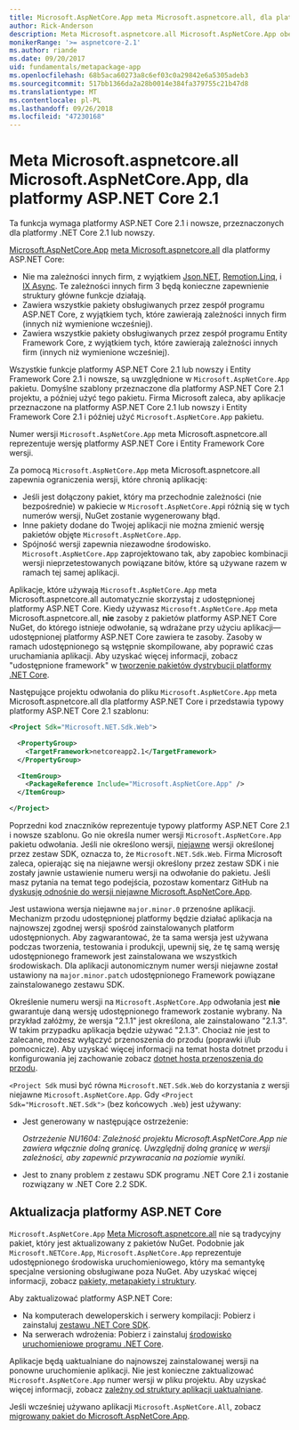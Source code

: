 ```yaml
---
title: Microsoft.AspNetCore.App meta Microsoft.aspnetcore.all, dla platformy ASP.NET Core 2.1 lub nowszych
author: Rick-Anderson
description: Meta Microsoft.aspnetcore.all Microsoft.AspNetCore.App obejmuje wszystkie obsługiwane pakiety platformy ASP.NET Core i Entity Framework Core.
monikerRange: '>= aspnetcore-2.1'
ms.author: riande
ms.date: 09/20/2017
uid: fundamentals/metapackage-app
ms.openlocfilehash: 68b5aca60273a8c6ef03c0a29842e6a5305adeb3
ms.sourcegitcommit: 517bb1366da2a28b0014e384fa379755c21b47d8
ms.translationtype: MT
ms.contentlocale: pl-PL
ms.lasthandoff: 09/26/2018
ms.locfileid: "47230168"
---
```

# <a name="microsoftaspnetcoreapp-metapackage-for-aspnet-core-21"></a>Meta Microsoft.aspnetcore.all Microsoft.AspNetCore.App, dla platformy ASP.NET Core 2.1

Ta funkcja wymaga platformy ASP.NET Core 2.1 i nowsze, przeznaczonych dla platformy .NET Core 2.1 lub nowszy.

[Microsoft.AspNetCore.App](https://www.nuget.org/packages/Microsoft.AspNetCore.App) [meta Microsoft.aspnetcore.all](/dotnet/core/packages#metapackages) dla platformy ASP.NET Core:

* Nie ma zależności innych firm, z wyjątkiem [Json.NET](https://www.nuget.org/packages/Newtonsoft.Json/), [Remotion.Linq](https://www.nuget.org/packages/Remotion.Linq/), i [IX Async](https://www.nuget.org/packages/System.Interactive.Async/). Te zależności innych firm 3 będą konieczne zapewnienie struktury główne funkcje działają.
* Zawiera wszystkie pakiety obsługiwanych przez zespół programu ASP.NET Core, z wyjątkiem tych, które zawierają zależności innych firm (innych niż wymienione wcześniej).
* Zawiera wszystkie pakiety obsługiwanych przez zespół programu Entity Framework Core, z wyjątkiem tych, które zawierają zależności innych firm (innych niż wymienione wcześniej).

Wszystkie funkcje platformy ASP.NET Core 2.1 lub nowszy i Entity Framework Core 2.1 i nowsze, są uwzględnione w `Microsoft.AspNetCore.App` pakietu. Domyślne szablony przeznaczone dla platformy ASP.NET Core 2.1 projektu, a później użyć tego pakietu. Firma Microsoft zaleca, aby aplikacje przeznaczone na platformy ASP.NET Core 2.1 lub nowszy i Entity Framework Core 2.1 i później użyć `Microsoft.AspNetCore.App` pakietu.

Numer wersji `Microsoft.AspNetCore.App` meta Microsoft.aspnetcore.all reprezentuje wersję platformy ASP.NET Core i Entity Framework Core wersji.

Za pomocą `Microsoft.AspNetCore.App` meta Microsoft.aspnetcore.all zapewnia ograniczenia wersji, które chronią aplikację:

* Jeśli jest dołączony pakiet, który ma przechodnie zależności (nie bezpośrednie) w pakiecie w `Microsoft.AspNetCore.App`i różnią się w tych numerów wersji, NuGet zostanie wygenerowany błąd.
* Inne pakiety dodane do Twojej aplikacji nie można zmienić wersję pakietów objęte `Microsoft.AspNetCore.App`.
* Spójność wersji zapewnia niezawodne środowisko. `Microsoft.AspNetCore.App` zaprojektowano tak, aby zapobiec kombinacji wersji nieprzetestowanych powiązane bitów, które są używane razem w ramach tej samej aplikacji.

Aplikacje, które używają `Microsoft.AspNetCore.App` meta Microsoft.aspnetcore.all automatycznie skorzystaj z udostępnionej platformy ASP.NET Core. Kiedy używasz `Microsoft.AspNetCore.App` meta Microsoft.aspnetcore.all, **nie** zasoby z pakietów platformy ASP.NET Core NuGet, do którego istnieje odwołanie, są wdrażane przy użyciu aplikacji&mdash;udostępnionej platformy ASP.NET Core zawiera te zasoby. Zasoby w ramach udostępnionego są wstępnie skompilowane, aby poprawić czas uruchamiania aplikacji. Aby uzyskać więcej informacji, zobacz "udostępnione framework" w [tworzenie pakietów dystrybucji platformy .NET Core](/dotnet/core/build/distribution-packaging).

Następujące projektu odwołania do pliku `Microsoft.AspNetCore.App` meta Microsoft.aspnetcore.all dla platformy ASP.NET Core i przedstawia typowy platformy ASP.NET Core 2.1 szablonu:

```xml
<Project Sdk="Microsoft.NET.Sdk.Web">

  <PropertyGroup>
    <TargetFramework>netcoreapp2.1</TargetFramework>
  </PropertyGroup>

  <ItemGroup>
    <PackageReference Include="Microsoft.AspNetCore.App" />
  </ItemGroup>

</Project>
```

Poprzedni kod znaczników reprezentuje typowy platformy ASP.NET Core 2.1 i nowsze szablonu. Go nie określa numer wersji `Microsoft.AspNetCore.App` pakietu odwołania. Jeśli nie określono wersji, [niejawne](https://github.com/dotnet/core/blob/master/release-notes/1.0/sdk/1.0-rc3-implicit-package-refs.md) wersji określonej przez zestaw SDK, oznacza to, że `Microsoft.NET.Sdk.Web`. Firma Microsoft zaleca, opierając się na niejawne wersji określony przez zestaw SDK i nie zostały jawnie ustawienie numeru wersji na odwołanie do pakietu. Jeśli masz pytania na temat tego podejścia, pozostaw komentarz GitHub na [dyskusję odnośnie do wersji niejawne Microsoft.AspNetCore.App](https://github.com/aspnet/Docs/issues/6430).

Jest ustawiona wersja niejawne `major.minor.0` przenośne aplikacji. Mechanizm przodu udostępnionej platformy będzie działać aplikacja na najnowszej zgodnej wersji spośród zainstalowanych platform udostępnionych. Aby zagwarantować, że ta sama wersja jest używana podczas tworzenia, testowania i produkcji, upewnij się, że tę samą wersję udostępnionego framework jest zainstalowana we wszystkich środowiskach. Dla aplikacji autonomicznym numer wersji niejawne został ustawiony na `major.minor.patch` udostępnionego Framework powiązane zainstalowanego zestawu SDK.

Określenie numeru wersji na `Microsoft.AspNetCore.App` odwołania jest **nie** gwarantuje daną wersję udostępnionego framework zostanie wybrany. Na przykład załóżmy, że wersja "2.1.1" jest określona, ale zainstalowano "2.1.3". W takim przypadku aplikacja będzie używać "2.1.3". Chociaż nie jest to zalecane, możesz wyłączyć przenoszenia do przodu (poprawki i/lub pomocnicze). Aby uzyskać więcej informacji na temat hosta dotnet przodu i konfigurowania jej zachowanie zobacz [dotnet hosta przenoszenia do przodu](https://github.com/dotnet/core-setup/blob/master/Documentation/design-docs/roll-forward-on-no-candidate-fx.md).

`<Project Sdk` musi być równa `Microsoft.NET.Sdk.Web` do korzystania z wersji niejawne `Microsoft.AspNetCore.App`.  Gdy `<Project Sdk="Microsoft.NET.Sdk">` (bez końcowych `.Web`) jest używany:

* Jest generowany w następujące ostrzeżenie:

     *Ostrzeżenie NU1604: Zależność projektu Microsoft.AspNetCore.App nie zawiera włącznie dolną granicę. Uwzględnij dolną granicę w wersji zależności, aby zapewnić przywracania na poziomie wyniki.*
* Jest to znany problem z zestawu SDK programu .NET Core 2.1 i zostanie rozwiązany w .NET Core 2.2 SDK.

<a name="update"></a>

## <a name="update-aspnet-core"></a>Aktualizacja platformy ASP.NET Core

`Microsoft.AspNetCore.App` [Meta Microsoft.aspnetcore.all](/dotnet/core/packages#metapackages) nie są tradycyjny pakiet, który jest aktualizowany z pakietów NuGet. Podobnie jak `Microsoft.NETCore.App`, `Microsoft.AspNetCore.App` reprezentuje udostępnionego środowiska uruchomieniowego, który ma semantykę specjalne versioning obsługiwane poza NuGet. Aby uzyskać więcej informacji, zobacz [pakiety, metapakiety i struktury](/dotnet/core/packages).

Aby zaktualizować platformy ASP.NET Core:

* Na komputerach deweloperskich i serwery kompilacji: Pobierz i zainstaluj [zestawu .NET Core SDK](https://www.microsoft.com/net/download).
* Na serwerach wdrożenia: Pobierz i zainstaluj [środowisko uruchomieniowe programu .NET Core](https://www.microsoft.com/net/download).

 Aplikacje będą uaktualniane do najnowszej zainstalowanej wersji na ponowne uruchomienie aplikacji. Nie jest konieczne zaktualizować `Microsoft.AspNetCore.App` numer wersji w pliku projektu. Aby uzyskać więcej informacji, zobacz [zależny od struktury aplikacji uaktualniane](/dotnet/core/versions/selection#framework-dependent-apps-roll-forward).

Jeśli wcześniej używano aplikacji `Microsoft.AspNetCore.All`, zobacz [migrowany pakiet do Microsoft.AspNetCore.App](xref:fundamentals/metapackage#migrate).
